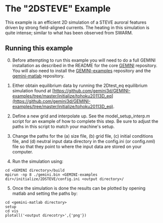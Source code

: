 # The "2DSTEVE" Example

This example is an efficient 2D simulation of a STEVE auroral features driven by strong field-aligned currents.  The heating in this simulation is quite intense; similar to what has been observed from SWARM.  

## Running this example

0)  Before attempting to run this example you will need to do a full GEMINI installation as described in the README for the core [GEMINI](https://github.com/gemini3d/GEMINI) repository.  You will also need to install the [GEMINI-examples](https://github.com/gemini3d/GEMINI-examples) repository and the [gemini-matlab](https://github.com/gemini3d/gemini-matlab) repository.  

1)  Either obtain equilibrium data by running the 2Dtest_eq equilibrium simulation found at [https://github.com/gemini3d/GEMINI-examples/tree/master/initialize/tohoku20113D_eq](https://github.com/gemini3d/GEMINI-examples/tree/master/initialize/tohoku20113D_eq).

2)  Define a new grid and interpolate up.  See the model_setup_interp.m script for an example of how to complete this step.  Be sure to adjust the paths in this script to match your machine's setup.   

3)  Change the paths for the (a) size file, (b) grid file, (c) initial conditions file, and (d) neutral input data directory in the config.ini (or config.nml) file so that they point to where the input data are stored on your computer.  

4)  Run the simulation using:

``` 
cd <GEMINI directory>/build 
mpirun -np 8 ./gemini.bin <GEMINI-examples dir>/initialize/2DSTEVE/config.ini <output directory>/ 
```

5)  Once the simulation is done the results can be plotted by opening matlab and setting the paths by:

``` 
cd <gemini-matlab directory>
setup
cd vis
plotall('<output direcotry>',{'png'})
```